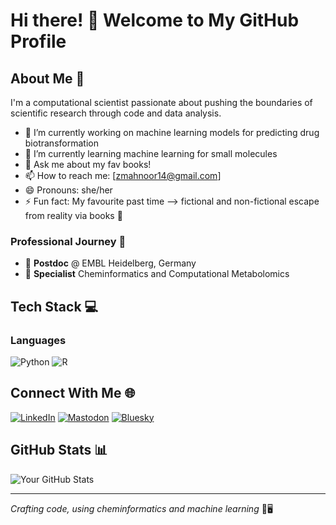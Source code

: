 # Hi there! 👋 Welcome to My GitHub Profile

## About Me 🧬

I'm a computational scientist passionate about pushing the boundaries of scientific research through code and data analysis.

- 🔭 I’m currently working on machine learning models for predicting drug biotransformation
- 🌱 I’m currently learning machine learning for small molecules
- 💬 Ask me about my fav books! 
- 📫 How to reach me: [zmahnoor14@gmail.com]
- 😄 Pronouns: she/her
- ⚡ Fun fact: My favourite past time --> fictional and non-fictional escape from reality via books 📖

### Professional Journey 🔬
* 🔬 **Postdoc** @ EMBL Heidelberg, Germany
* 🤖 **Specialist** Cheminformatics and Computational Metabolomics

## Tech Stack 💻

### Languages
![Python](https://img.shields.io/badge/-Python-3776AB?style=flat-square&logo=python&logoColor=white)
![R](https://img.shields.io/badge/-R-276DC3?style=flat-square&logo=r&logoColor=white)

## Connect With Me 🌐

[![LinkedIn](https://img.shields.io/badge/-LinkedIn-0A66C2?style=flat-square&logo=linkedin&logoColor=white)](https://www.linkedin.com/in/zedmahnoor/)
[![Mastodon](https://img.shields.io/badge/-Mastodon-6364FF?style=flat-square&logo=mastodon&logoColor=white)](https://mastodon.social/@zmahnoor)
[![Bluesky](https://img.shields.io/badge/-Bluesky-1D9BF0?style=flat-square&logo=bluesky&logoColor=white)](https://bsky.app/profile/zmahnoor.bsky.social)

## GitHub Stats 📊

![Your GitHub Stats](https://github-readme-stats.vercel.app/api?username=zmahnoor14&show_icons=true&theme=radical)

---

*Crafting code, using cheminformatics and machine learning* 🧪🖥️
